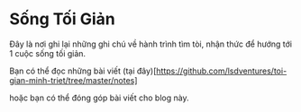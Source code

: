 # Sống Tối Giản

Đây là nơi ghi lại những ghi chú về hành trình tìm tòi, nhận thức để hướng tới 1 cuộc sống tối giản. 


Bạn có thể đọc những bài viết (tại đây)[https://github.com/lsdventures/toi-gian-minh-triet/tree/master/notes]

hoặc bạn có thể đóng góp bài viết cho blog này. 
